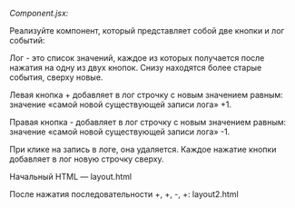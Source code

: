 _Component.jsx:_


Реализуйте компонент, который представляет собой две кнопки и лог событий:


Лог - это список значений, каждое из которых получается после нажатия на одну из двух кнопок. 
Снизу находятся более старые события, сверху новые.

Левая кнопка + добавляет в лог строчку с новым значением равным: значение «самой новой существующей записи лога» +1.

Правая кнопка - добавляет в лог строчку с новым значением равным: значение «самой новой существующей записи лога» -1.

При клике на запись в логе, она удаляется. Каждое нажатие кнопки добавляет в лог новую строчку сверху.

Начальный HTML —  layout.html

После нажатия последовательности +, +, -, +:  layout2.html



